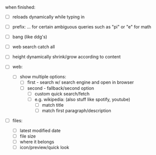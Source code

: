 when finished:
- [ ] reloads dynamically while typing in
- [ ] prefix: ... for certain ambiguous queries such as "pi" or "e" for math
- [ ] bang (like ddg's)
- [ ] web search catch all
- [ ] height dynamically shrink/grow according to content

- [ ] web:
    - [ ] show multiple options:
        - [ ] first - search w/ search engine and open in browser
        - [ ] second - fallback/second option
            - [ ] custom quick search/fetch
            - [ ] e.g. wikipedia: (also stuff like spotify, youtube)
                - [ ] match title
                - [ ] match first paragraph/description
- [ ] files:
    - [ ] latest modified date
    - [ ] file size
    - [ ] where it belongs
    - [ ] icon/preview/quick look
